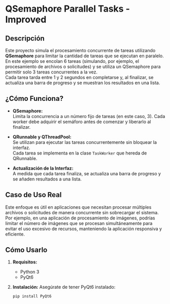 # QSemaphore Parallel Tasks - Improved

## Descripción

Este proyecto simula el procesamiento concurrente de tareas utilizando **QSemaphore** para limitar la cantidad de tareas que se ejecutan en paralelo.  
En este ejemplo se encolan 6 tareas (simulando, por ejemplo, el procesamiento de archivos o solicitudes) y se utiliza un QSemaphore para permitir solo 3 tareas concurrentes a la vez.  
Cada tarea tarda entre 1 y 2 segundos en completarse y, al finalizar, se actualiza una barra de progreso y se muestran los resultados en una lista.

## ¿Cómo Funciona?

- **QSemaphore:**  
  Limita la concurrencia a un número fijo de tareas (en este caso, 3). Cada worker debe adquirir el semáforo antes de comenzar y liberarlo al finalizar.

- **QRunnable y QThreadPool:**  
  Se utilizan para ejecutar las tareas concurrentemente sin bloquear la interfaz.  
  Cada tarea se implementa en la clase `TaskWorker` que hereda de QRunnable.

- **Actualización de la Interfaz:**  
  A medida que cada tarea finaliza, se actualiza una barra de progreso y se añaden resultados a una lista.

## Caso de Uso Real

Este enfoque es útil en aplicaciones que necesitan procesar múltiples archivos o solicitudes de manera concurrente sin sobrecargar el sistema.  
Por ejemplo, en una aplicación de procesamiento de imágenes, podrías limitar el número de imágenes que se procesan simultáneamente para evitar el uso excesivo de recursos, manteniendo la aplicación responsiva y eficiente.

## Cómo Usarlo

1. **Requisitos:**
   - Python 3
   - PyQt6

2. **Instalación:**
   Asegúrate de tener PyQt6 instalado:
   ```bash
   pip install PyQt6
